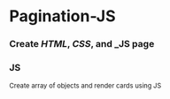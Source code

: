 # Pagination-JS

### Create _HTML_, _CSS_, and _JS page
### JS 
<sub> Create array of objects and render cards using JS </sub>
